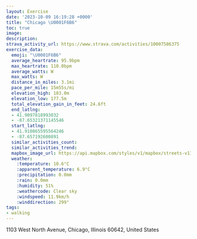 ```yaml
---
layout: Exercise
date: '2023-10-09 16:19:28 +0000'
title: "Chicago \U0001F6B6"
toc: true
image:
description:
strava_activity_url: https://www.strava.com/activities/10007586375
exercise_data:
  emoji: "\U0001F6B6"
  average_heartrate: 95.9bpm
  max_heartrate: 110.0bpm
  average_watts: W
  max_watts: W
  distance_in_miles: 3.1mi
  pace_per_mile: 15m55s/mi
  elevation_high: 183.0m
  elevation_low: 177.5m
  total_elevation_gain_in_feet: 24.6ft
  end_latlng:
  - 41.9097818993032
  - -87.65321371145546
  start_latlng:
  - 41.910865595564246
  - -87.657192600891
  similar_activities_count:
  similar_activities_trend:
  mapbox_image_url: https://api.mapbox.com/styles/v1/mapbox/streets-v11/static/path-5+787af2-1.0(sux~Fpb%60vOBhBBzEDhBAfCD~DAP%40HJN%40HS%60CAx%40B%5EAz%40HdFTtl%40BjBFvAETAQKgN%3FuIGqLGkE%3FqFEwD%3F%7DAC_%40BkBFeAIaAEaD%40i%40EaH%40_ABOAe%40G_BCuBEe%40GMIIUGWAPANM%40UGSGAODK%3FQ%5CUYGYBq%40h%40q%40b%40o%40HCDH%40JSd%40CXFd%40%3F%60%40IDA%3FMSEYAe%40QVQd%40OPBDEx%40X%40hAKNKFK%40O%40mGCgH%40_AIcCA_BFwBHOLMTK%5C%5BZONQb%40WJQHGHCD%40NLLChA%7B%40VMRQVO~A_BlC%7BBpCoBFg%40HSrAmABQE%5DFKVSEGS%60%40ATF%5CoAjAYb%40K%5E_%40%60%40%7DAlAe%40XSTm%40%5EaAx%40),pin-s-s+e5b22e(-87.66009,41.91082),pin-s-f+89ae00(-87.65238999999997,41.90865000000004)/auto/800x800?access_token=pk.eyJ1Ijoiam9zaGJlY2ttYW4iLCJhIjoiY205eWR2aDd1MWZ6djJrbXc4a3M0bWZleiJ9.XiG9OWkNcZk2QzjJbxLB4A
  weather:
    :temperature: 10.6°C
    :apparent_temperature: 6.9°C
    :precipitation: 0.0mm
    :rain: 0.0mm
    :humidity: 51%
    :weathercode: Clear sky
    :windspeed: 11.9km/h
    :winddirection: 299°
tags:
- walking
---
```

1103 West North Avenue, Chicago, Illinois 60642, United States
